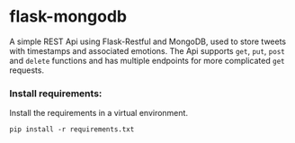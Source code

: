# flask-mongodb
A simple REST Api using Flask-Restful and MongoDB, used to store tweets with timestamps and associated emotions. The Api supports `get`, `put`, `post` and `delete` functions and has multiple endpoints for more complicated `get` requests.

### Install requirements: ###
Install the requirements in a virtual environment.
```
pip install -r requirements.txt
```
